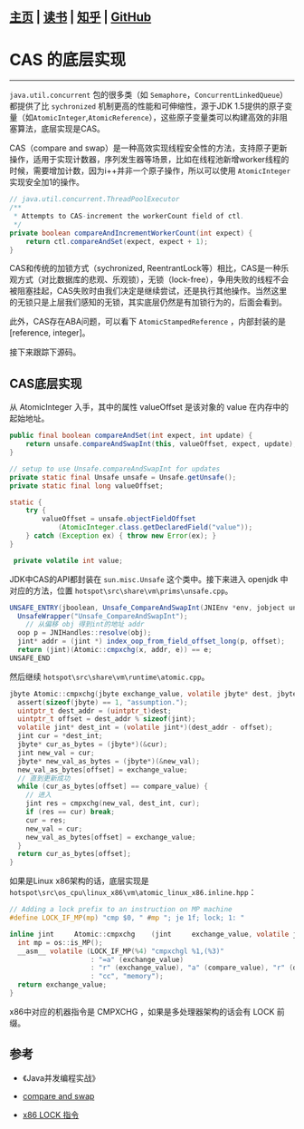 [主页](http://vonzhou.com)  | [读书](https://github.com/vonzhou/readings)  | [知乎](https://www.zhihu.com/people/vonzhou) | [GitHub](https://github.com/vonzhou)
---
# CAS 的底层实现
---

`java.util.concurrent` 包的很多类（如 `Semaphore`，`ConcurrentLinkedQueue`）都提供了比 `sychronized` 机制更高的性能和可伸缩性，源于JDK 1.5提供的原子变量（如`AtomicInteger`,`AtomicReference`），这些原子变量类可以构建高效的非阻塞算法，底层实现是CAS。


CAS（compare and swap）是一种高效实现线程安全性的方法，支持原子更新操作，适用于实现计数器，序列发生器等场景，比如在线程池新增worker线程的时候，需要增加计数，因为i++并非一个原子操作，所以可以使用 `AtomicInteger` 实现安全加1的操作。

```java
// java.util.concurrent.ThreadPoolExecutor
/**
 * Attempts to CAS-increment the workerCount field of ctl.
 */
private boolean compareAndIncrementWorkerCount(int expect) {
    return ctl.compareAndSet(expect, expect + 1);
}
```

CAS和传统的加锁方式（sychronized, ReentrantLock等）相比，CAS是一种乐观方式（对比数据库的悲观、乐观锁），无锁（lock-free），争用失败的线程不会被阻塞挂起，CAS失败时由我们决定是继续尝试，还是执行其他操作。当然这里的无锁只是上层我们感知的无锁，其实底层仍然是有加锁行为的，后面会看到。

此外，CAS存在ABA问题，可以看下 `AtomicStampedReference` ，内部封装的是[reference, integer]。


接下来跟踪下源码。


## CAS底层实现


从 AtomicInteger 入手，其中的属性 valueOffset 是该对象的 value 在内存中的起始地址。

```java
public final boolean compareAndSet(int expect, int update) {
    return unsafe.compareAndSwapInt(this, valueOffset, expect, update);
}

// setup to use Unsafe.compareAndSwapInt for updates
private static final Unsafe unsafe = Unsafe.getUnsafe();
private static final long valueOffset;

static {
    try {
        valueOffset = unsafe.objectFieldOffset
            (AtomicInteger.class.getDeclaredField("value"));
    } catch (Exception ex) { throw new Error(ex); }
}

 private volatile int value;
```

JDK中CAS的API都封装在 `sun.misc.Unsafe` 这个类中。接下来进入 openjdk 中对应的方法，位置 `hotspot\src\share\vm\prims\unsafe.cpp`。

```java
UNSAFE_ENTRY(jboolean, Unsafe_CompareAndSwapInt(JNIEnv *env, jobject unsafe, jobject obj, jlong offset, jint e, jint x))
  UnsafeWrapper("Unsafe_CompareAndSwapInt");
    // 从偏移 obj 得到int的地址 addr
  oop p = JNIHandles::resolve(obj);
  jint* addr = (jint *) index_oop_from_field_offset_long(p, offset);
  return (jint)(Atomic::cmpxchg(x, addr, e)) == e;
UNSAFE_END
```


然后继续 `hotspot\src\share\vm\runtime\atomic.cpp`。

```c
jbyte Atomic::cmpxchg(jbyte exchange_value, volatile jbyte* dest, jbyte compare_value) {
  assert(sizeof(jbyte) == 1, "assumption.");
  uintptr_t dest_addr = (uintptr_t)dest;
  uintptr_t offset = dest_addr % sizeof(jint);
  volatile jint* dest_int = (volatile jint*)(dest_addr - offset);
  jint cur = *dest_int;
  jbyte* cur_as_bytes = (jbyte*)(&cur);
  jint new_val = cur;
  jbyte* new_val_as_bytes = (jbyte*)(&new_val);
  new_val_as_bytes[offset] = exchange_value;
  // 直到更新成功
  while (cur_as_bytes[offset] == compare_value) {
	// 进入
    jint res = cmpxchg(new_val, dest_int, cur);
    if (res == cur) break;
    cur = res;
    new_val = cur;
    new_val_as_bytes[offset] = exchange_value;
  }
  return cur_as_bytes[offset];
}
```

如果是Linux x86架构的话，底层实现是 `hotspot\src\os_cpu\linux_x86\vm\atomic_linux_x86.inline.hpp`：

```c
// Adding a lock prefix to an instruction on MP machine
#define LOCK_IF_MP(mp) "cmp $0, " #mp "; je 1f; lock; 1: "

inline jint     Atomic::cmpxchg    (jint     exchange_value, volatile jint*     dest, jint     compare_value) {
  int mp = os::is_MP();
  __asm__ volatile (LOCK_IF_MP(%4) "cmpxchgl %1,(%3)"
                    : "=a" (exchange_value)
                    : "r" (exchange_value), "a" (compare_value), "r" (dest), "r" (mp)
                    : "cc", "memory");
  return exchange_value;
}
```


x86中对应的机器指令是 CMPXCHG ，如果是多处理器架构的话会有 LOCK 前缀。

## 参考 

* 《Java并发编程实战》

* [compare and swap](https://en.wikipedia.org/wiki/Compare-and-swap)

* [x86 LOCK 指令](https://stackoverflow.com/questions/8891067/what-does-the-lock-instruction-mean-in-x86-assembly)

